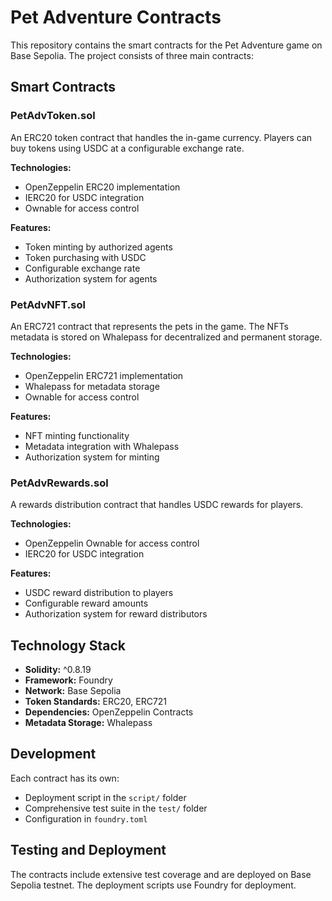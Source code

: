 # Pet Adventure Contracts

This repository contains the smart contracts for the Pet Adventure game on Base Sepolia. The project consists of three main contracts:

## Smart Contracts

### PetAdvToken.sol
An ERC20 token contract that handles the in-game currency. Players can buy tokens using USDC at a configurable exchange rate.

**Technologies:**
- OpenZeppelin ERC20 implementation
- IERC20 for USDC integration
- Ownable for access control

**Features:**
- Token minting by authorized agents
- Token purchasing with USDC
- Configurable exchange rate
- Authorization system for agents

### PetAdvNFT.sol 
An ERC721 contract that represents the pets in the game. The NFTs metadata is stored on Whalepass for decentralized and permanent storage.

**Technologies:**
- OpenZeppelin ERC721 implementation
- Whalepass for metadata storage
- Ownable for access control

**Features:**
- NFT minting functionality
- Metadata integration with Whalepass
- Authorization system for minting

### PetAdvRewards.sol
A rewards distribution contract that handles USDC rewards for players.

**Technologies:**
- OpenZeppelin Ownable for access control
- IERC20 for USDC integration

**Features:**
- USDC reward distribution to players
- Configurable reward amounts
- Authorization system for reward distributors

## Technology Stack

- **Solidity:** ^0.8.19
- **Framework:** Foundry
- **Network:** Base Sepolia
- **Token Standards:** ERC20, ERC721
- **Dependencies:** OpenZeppelin Contracts
- **Metadata Storage:** Whalepass

## Development

Each contract has its own:
- Deployment script in the `script/` folder
- Comprehensive test suite in the `test/` folder
- Configuration in `foundry.toml`

## Testing and Deployment

The contracts include extensive test coverage and are deployed on Base Sepolia testnet. The deployment scripts use Foundry for deployment.